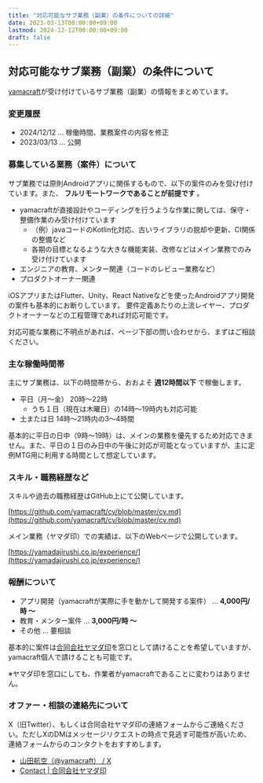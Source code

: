 ```yaml
---
title: "対応可能なサブ業務（副業）の条件についての詳細"
date: 2023-03-13T00:00:00+09:00
lastmod: 2024-12-12T00:00:00+09:00
draft: false
---
```


## 対応可能なサブ業務（副業）の条件について

[yamacraft](https://twitter.com/yamacraft)が受け付けているサブ業務（副業）の情報をまとめています。

### 変更履歴

- 2024/12/12 … 稼働時間、業務案件の内容を修正
- 2023/03/13 … 公開

### 募集している業務（案件）について

サブ業務では原則Androidアプリに関係するもので、以下の案件のみを受け付けています。また、 **フルリモートワークであることが前提です** 。

- yamacraftが直接設計やコーディングを行うような作業に関しては、保守・整備作業のみ受け付けています
  - （例）javaコードのKotlin化対応、古いライブラリの脱却や更新、CI関係の整備など
  - 各期の目標となるような大きな機能実装、改修などはメイン業務でのみ受け付けています
- エンジニアの教育、メンター関連（コードのレビュー業務など）
- プロダクトオーナー関連

iOSアプリまたはFlutter、Unity、React Nativeなどを使ったAndroidアプリ開発の案件も基本的にお断りしています。
要件定義あたりの上流レイヤー、プロダクトオーナーなどの工程管理であれば対応可能です。

対応可能な業務に不明点があれば、ページ下部の問い合わせから、まずはご相談ください。

### 主な稼働時間帯

主にサブ業務は、以下の時間帯から、おおよそ **週12時間以下** で稼働します。

- 平日（月〜金） 20時〜22時
  - うち１日（現在は木曜日）の14時〜19時内も対応可能
- 土または日 14時〜21時内の3〜4時間

基本的に平日の日中（9時〜19時）は、メインの業務を優先するため対応できません。また、平日の１日のみ日中の午後に対応が可能となっていますが、主に定例MTG用に利用する時間として想定しています。

### スキル・職務経歴など

スキルや過去の職務経歴はGitHub上にて公開しています。

[https://github.com/yamacraft/cv/blob/master/cv.md](https://github.com/yamacraft/cv/blob/master/cv.md)


メイン業務（ヤマダ印）での実績は、以下のWebページで公開しています。

[https://yamadajirushi.co.jp/experience/](https://yamadajirushi.co.jp/experience/)

### 報酬について

- アプリ開発（yamacraftが実際に手を動かして開発する案件） … **4,000円/時 〜**
- 教育・メンター案件 … **3,000円/時 〜**
- その他 … 要相談

基本的に案件は[合同会社ヤマダ印](https://yamadajirushi.co.jp/)を窓口として請けることを希望していますが、yamacraft個人で請けることも可能です。

※ヤマダ印を窓口にしても、作業者がyamacraftであることに変わりはありません。

### オファー・相談の連絡先について

X（旧Twitter）、もしくは合同会社ヤマダ印の連絡フォームからご連絡ください。ただしXのDMはメッセージリクエストの時点で見逃す可能性が高いため、連絡フォームからのコンタクトをおすすめします。

- [山田航空（@yamacraft） / X](https://x.com/yamacraft)
- [Contact \| 合同会社ヤマダ印](https://yamadajirushi.co.jp/contact/)